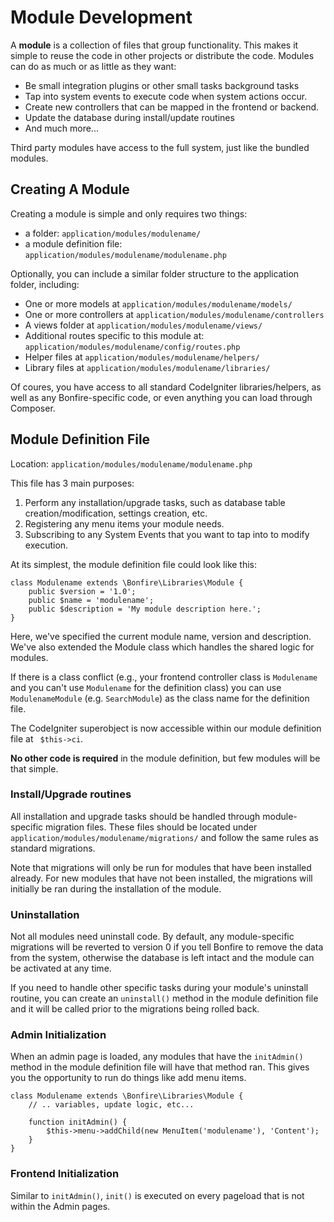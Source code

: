 # Module Development
A **module** is a collection of files that group functionality. This makes it simple to reuse the code in other projects or distribute the code. Modules can do as much or as little as they want: 

* Be small integration plugins or other small tasks background tasks
* Tap into system events to execute code when system actions occur.
* Create new controllers that can be mapped in the frontend or backend.
* Update the database during install/update routines
* And much more...

Third party modules have access to the full system, just like the bundled modules.

## Creating A Module
Creating a module is simple and only requires two things: 

* a folder: `application/modules/modulename/`
* a module definition file: `application/modules/modulename/modulename.php`

Optionally, you can include a similar folder structure to the application folder, including: 

* One or more models at `application/modules/modulename/models/`
* One or more controllers at `application/modules/modulename/controllers`
* A views folder at `application/modules/modulename/views/`
* Additional routes specific to this module at: `application/modules/modulename/config/routes.php`
* Helper files at `application/modules/modulename/helpers/`
* Library files at `application/modules/modulename/libraries/`

Of coures, you have access to all standard CodeIgniter libraries/helpers, as well as any Bonfire-specific code, or even anything you can load through Composer.

## Module Definition File
Location: `application/modules/modulename/modulename.php`

This file has 3 main purposes: 

1. Perform any installation/upgrade tasks, such as database table creation/modification, settings creation, etc.
2. Registering any menu items your module needs.
3. Subscribing to any System Events that you want to tap into to modify execution.

At its simplest, the module definition file could look like this: 

	class Modulename extends \Bonfire\Libraries\Module {
		public $version = '1.0';
		public $name = 'modulename';
		public $description = 'My module description here.';
	}
	
Here, we've specified the current module name, version and description. We've also extended the Module class which handles the shared logic for modules.

If there is a class conflict (e.g., your frontend controller class is `Modulename` and you can't use `Modulename` for the definition class) you can use `ModulenameModule` (e.g. `SearchModule`) as the class name for the definition file.

The CodeIgniter superobject is now accessible within our module definition file at ` $this->ci`.

**No other code is required** in the module definition, but few modules will be that simple.

### Install/Upgrade routines
All installation and upgrade tasks should be handled through module-specific migration files. These files should be located under `application/modules/modulename/migrations/` and follow the same rules as standard migrations.

Note that migrations will only be run for modules that have been installed already. For new modules that have not been installed, the migrations will initially be ran during the installation of the module.

### Uninstallation
Not all modules need uninstall code. By default, any module-specific migrations will be reverted to version 0 if you tell Bonfire to remove the data from the system, otherwise the database is left intact and the module can be activated at any time.

If you need to handle other specific tasks during your module's uninstall routine, you can create an `uninstall()` method in the module definition file and it will be called prior to the migrations being rolled back.

### Admin Initialization
When an admin page is loaded, any modules that have the `initAdmin()` method in the module definition file will have that method ran. This gives you the opportunity to run do things like add menu items. 

	class Modulename extends \Bonfire\Libraries\Module {
		// .. variables, update logic, etc...
		
		function initAdmin() {
			$this->menu->addChild(new MenuItem('modulename'), 'Content');
		}
	}
	
### Frontend Initialization
Similar to `initAdmin()`, `init()` is executed on every pageload that is not within the Admin pages.